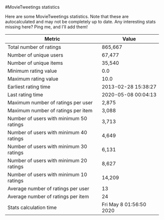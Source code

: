 #MovieTweetings statistics

Here are some MovieTweetings statistics. Note that these are autocalculated and may not be completely up to date. Any interesting stats missing here? Ping me, and I'll add them!

Metric | Value
--- | ---
Total number of ratings                 | 865,667
Number of unique users                  | 67,477
Number of unique items                  | 35,540
Minimum rating value                    | 0.0
Maximum rating value                    | 10.0
Earliest rating time                    | 2013-02-28 15:38:27
Last rating time                        | 2020-05-08 00:04:13
Maximum number of ratings per user      | 2,875
Maximum number of ratings per item      | 3,088
Number of users with minimum 50 ratings | 3,713
Number of users with minimum 40 ratings | 4,649
Number of users with minimum 30 ratings | 6,131
Number of users with minimum 20 ratings | 8,627
Number of users with minimum 10 ratings | 14,209
Average number of ratings per user      | 13
Average number of ratings per item      | 24
Stats calculation time                  | Fri May  8 01:56:50 2020

